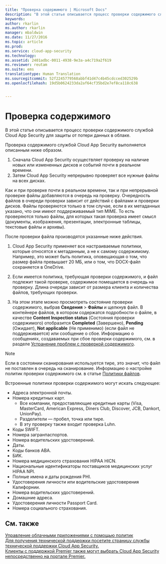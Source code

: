```yaml
---
title: "Проверка содержимого | Microsoft Docs"
description: "В этой статье описывается процесс проверки содержимого службой Cloud App Security для защиты от потери данных в облаке."
keywords: 
author: rkarlin
ms.author: rkarlin
manager: mbaldwin
ms.date: 11/27/2016
ms.topic: article
ms.prod: 
ms.service: cloud-app-security
ms.technology: 
ms.assetid: 2401adbc-0011-4938-9e3a-a4c719a2f619
ms.reviewer: reutam
ms.suite: ems
translationtype: Human Translation
ms.sourcegitcommit: 52f2245779568abbf41d47c4b45cdcced302529b
ms.openlocfilehash: 19d5b0624233da2af64cf35bd2e7ef8ca118c638


---
```


# <a name="content-inspection"></a>Проверка содержимого
В этой статье описывается процесс проверки содержимого службой Cloud App Security для защиты от потери данных в облаке. 


Проверка содержимого службой Cloud App Security выполняется описанным ниже образом.
1. Сначала Cloud App Security осуществляет проверку на наличие новых или измененных дисков и событий почти в реальном времени.
2. Затем Cloud App Security непрерывно проверяет все нужные файлы на всех дисках.  

Как и при проверке почти в реальном времени, так и при непрерывной проверке файлы добавляются в очередь на проверку. Очередность файлов в очереди проверки зависит от действий с файлами и проверки дисков. Файлы проверяются только в том случае, если в их метаданных указано, что они имеют поддерживаемый тип MIME. То есть проверяются только файлы, для которых такая проверка имеет смысл (документы, изображения, презентации, электронные таблицы, текстовые файлы и архивы).  

После проверки файла производятся указанные ниже действия.

1. Cloud App Security применяет все настраиваемые политики, которые относятся к метаданным, а не к самому содержимому. Например, это может быть политика, оповещающая о том, что размер файла превышает 20 МБ, или о том, что DOCX-файл сохраняется в OneDrive. 

2. Если имеется политика, требующая проверки содержимого, и файл подлежит такой проверке, содержимое помещается в очередь на проверку. Длина очереди зависит от размера клиента и количества файлов, требующих проверки. 

3. На этом этапе можно просмотреть состояние проверки содержимого, выбрав **Сведения** > **Файлы** и щелкнув файл. В контейнере файлов, в котором содержатся подробности о файле, в качестве **Content Inspection status** (Состояния проверки содержимого) отобразится **Completed** (Завершено), **Pending** (Ожидает), **Not applicable** (Не применимо) (если файл не поддерживается) или сообщение о сбое. Информацию о сообщениях, создаваемых при сбое проверки содержимого, см. в разделе [Устранение проблем с проверкой содержимого](troubleshooting-content-inspection.md).

> [!NOTE]
> Если в состоянии сканирования используется тире, это значит, что файл не поставлен в очередь на сканирование. Информацию о настройке политик проверки содержимого см. в статье [Политики файлов](data-protection-policies.md).

Встроенные политики проверки содержимого могут искать следующее:

- Адреса электронной почты. 
- Номера кредитных карт. 
  - Все компании, предоставляющие кредитные карты (Visa, MasterCard, American Express, Diners Club, Discover, JCB, Dankort, UnionPay). 
  - Разделители — пробел, точка или тире.
  - В эту проверку также входит проверка Luhn.
- Коды SWIFT.
- Номера загранпаспортов.
- Номера водительских удостоверений.
- Даты.
- Коды банков ABA.
- БИК.
- Номера медицинского страхования HIPAA HICN.
- Национальные идентификаторы поставщиков медицинских услуг HIPAA NPI.
- Полные имена и даты рождения PHI.
- Удостоверения личности или водительские удостоверения Калифорнии.
- Номера водительских удостоверений.
- Домашние адреса.
- Удостоверения личности Passport Card.
- Номера социального страхования.



## <a name="see-also"></a>См. также  
[Управление облачными приложениями с помощью политик](control-cloud-apps-with-policies.md)   
[Для получения технической поддержки посетите страницу службы технической поддержки Cloud App Security.](http://support.microsoft.com/oas/default.aspx?prid=16031)   
[Клиенты с поддержкой Premier также могут выбрать Cloud App Security непосредственно на портале Premier.](https://premier.microsoft.com/)  
  


<!--HONumber=Nov16_HO5-->


